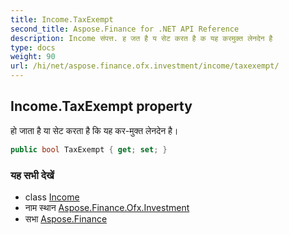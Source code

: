 ```yaml
---
title: Income.TaxExempt
second_title: Aspose.Finance for .NET API Reference
description: Income संपत्त. ह जत है य सेट करत है क यह करमुक्त लेनदेन है
type: docs
weight: 90
url: /hi/net/aspose.finance.ofx.investment/income/taxexempt/
---
```

## Income.TaxExempt property

हो जाता है या सेट करता है कि यह कर-मुक्त लेनदेन है।

```csharp
public bool TaxExempt { get; set; }
```

### यह सभी देखें

* class [Income](../)
* नाम स्थान [Aspose.Finance.Ofx.Investment](../../income/)
* सभा [Aspose.Finance](../../../)


